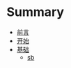 # Summary

* [前言](README.md)
* [开始](startmd.md)
* [基础](Basic/README.md)
   * [sb](Basic/1.1-Templates.md)

